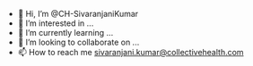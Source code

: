 - 👋 Hi, I’m @CH-SivaranjaniKumar
- 👀 I’m interested in ...
- 🌱 I’m currently learning ...
- 💞️ I’m looking to collaborate on ...
- 📫 How to reach me sivaranjani.kumar@collectivehealth.com

<!---
CH-SivaranjaniKumar/CH-SivaranjaniKumar is a ✨ special ✨ repository because its `README.md` (this file) appears on your GitHub profile.
You can click the Preview link to take a look at your changes.
--->
